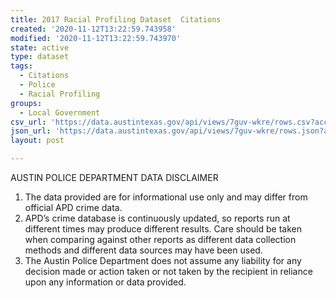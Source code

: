 ```yaml
---
title: 2017 Racial Profiling Dataset  Citations
created: '2020-11-12T13:22:59.743958'
modified: '2020-11-12T13:22:59.743970'
state: active
type: dataset
tags:
  - Citations
  - Police
  - Racial Profiling
groups:
  - Local Government
csv_url: 'https://data.austintexas.gov/api/views/7guv-wkre/rows.csv?accessType=DOWNLOAD'
json_url: 'https://data.austintexas.gov/api/views/7guv-wkre/rows.json?accessType=DOWNLOAD'
layout: post

---
```

AUSTIN POLICE DEPARTMENT DATA DISCLAIMER
1. The data provided are for informational use only and may differ from official APD crime data.
2. APD’s crime database is continuously updated, so reports run at different times may produce different results.  Care should be taken when comparing against other reports as different data collection methods and different data sources may have been used.
3. The Austin Police Department does not assume any liability for any decision made or action taken or not taken by the recipient in reliance upon any information or data provided.
